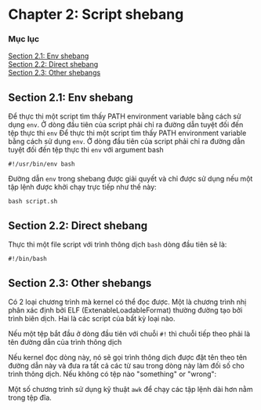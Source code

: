 # Chapter 2: Script shebang


### Mục lục
[Section 2.1: Env shebang](#section21)<br>
[Section 2.2: Direct shebang](#section22)<br>
[Section 2.3: Other shebangs](#section23)<br>


<a name="section21"></a>
## Section 2.1: Env shebang

Để thực thi một script tìm thấy PATH environment variable bằng cách sử dụng `env`. Ở dòng đầu tiên của script phải chỉ ra đường dẫn tuyệt đối đến tệp thực thi `env` 
Để thực thi một script tìm thấy PATH environment variable bằng cách sử dụng `env`. Ở dòng đầu tiên của script phải chỉ ra đường dẫn tuyệt đối đến tệp thực thi `env` với argument bash

```
#!/usr/bin/env bash
```

Đường dẫn `env` trong shebang được giải quyết và chỉ được sử dụng nếu một tập lệnh được khởi chạy trực tiếp như thế này:

```
bash script.sh
```

<a name="section22"></a>
## Section 2.2: Direct shebang

Thực thi một file script với trình thông dịch `bash` dòng đầu tiên sẽ là:

```
#!/bin/bash
```

<a name="section23"></a>
## Section 2.3: Other shebangs

Có 2 loại chương trình mà kernel có thể đọc được. Một là chương trình nhị phân xác định bởi ELF (ExtenableLoadableFormat) thường đường tạo bởi trình biên dịch. Hai là các script của bất kỳ loại nào.

Nếu một tệp bắt đầu ở dòng đầu tiên với chuỗi `#!` thì chuỗi tiếp theo phải là tên đường dẫn của trình thông dịch

Nếu kernel đọc dòng này, nó sẽ gọi trình thông dịch được đặt tên theo tên đường dẫn này và đưa ra tất cả các từ sau trong dòng này làm đối số cho trình thông dịch. Nếu không có tệp nào "something" or "wrong":

Một số chương trình sử dụng kỹ thuật `awk` để chạy các tập lệnh dài hơn nằm trong tệp đĩa.

